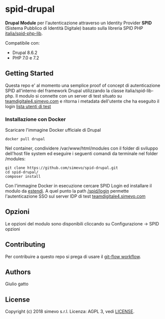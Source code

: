 # spid-drupal

**Drupal Module** per l'autenticazione attraverso un Identity Provider **SPID** (Sistema Pubblico di Identità Digitale) basato sulla libreria SPID PHP [italia/spid-php-lib](https://github.com/italia/spid-php-lib).

Compatibile con:
- Drupal  8.6.2
- PHP 7.0 e 7.2 


## Getting Started

Questa repo e' al momento una semplice proof of concept di autenticazione SPID all'interno del framework Drupal utilizzando la classe italia/spid-lib-php. Il modulo si connette con un server di test situato su [teamdigitale4.simevo.com](https://teamdigitale4.simevo.com) e ritorna i metadata dell'utente che ha eseguito il login [lista utenti di test](https://teamdigitale4.simevo.com/users)

### Installazione con Docker
Scaricare l'immagine Docker ufficiale di Drupal
```
docker pull drupal
```

Nel container, condividere /var/www/html/modules con il folder di sviluppo dell'host file system ed eseguire i seguenti comandi da terminale nel folder /modules:


```
git clone https://github.com/simevo/spid-drupal.git
cd spid-drupal/
composer install
```

Con l'immagine Docker in esecuzione cercare SPID Login ed installare il modulo da [estendi](http://localhost:8080/admin/modules).
A quel punto la path [/spid/login](http://localhost:8080/spid/login) permette l'autenticazione SSO sul server IDP di test [teamdigitale4.simevo.com](https://teamdigitale4.simevo.com)

## Opzioni

Le opzioni del modulo sono disponibili cliccando su Configurazione -> SPID opzioni 


## Contributing

Per contribuire a questo repo si prega di usare il [git-flow workflow](https://danielkummer.github.io/git-flow-cheatsheet/).

## Authors

Giulio gatto

## License

Copyright (c) 2018 simevo s.r.l.
Licenza: AGPL 3, vedi [LICENSE](LICENSE).
